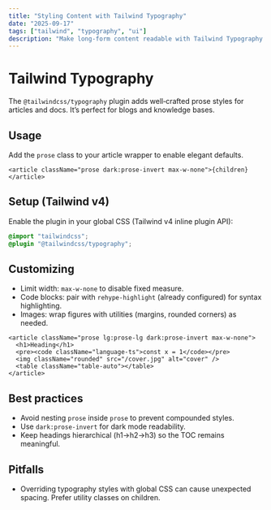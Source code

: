 ```yaml
---
title: "Styling Content with Tailwind Typography"
date: "2025-09-17"
tags: ["tailwind", "typography", "ui"]
description: "Make long-form content readable with Tailwind Typography."
---
```


# Tailwind Typography

The `@tailwindcss/typography` plugin adds well‑crafted prose styles for articles and docs. It’s perfect for blogs and knowledge bases.

## Usage

Add the `prose` class to your article wrapper to enable elegant defaults.

```tsx
<article className="prose dark:prose-invert max-w-none">{children}</article>
```

## Setup (Tailwind v4)

Enable the plugin in your global CSS (Tailwind v4 inline plugin API):

```css
@import "tailwindcss";
@plugin "@tailwindcss/typography";
```

## Customizing

- Limit width: `max-w-none` to disable fixed measure.
- Code blocks: pair with `rehype-highlight` (already configured) for syntax highlighting.
- Images: wrap figures with utilities (margins, rounded corners) as needed.

```tsx
<article className="prose lg:prose-lg dark:prose-invert max-w-none">
  <h1>Heading</h1>
  <pre><code className="language-ts">const x = 1</code></pre>
  <img className="rounded" src="/cover.jpg" alt="cover" />
  <table className="table-auto"></table>
</article>
```

## Best practices

- Avoid nesting `prose` inside `prose` to prevent compounded styles.
- Use `dark:prose-invert` for dark mode readability.
- Keep headings hierarchical (h1→h2→h3) so the TOC remains meaningful.

## Pitfalls

- Overriding typography styles with global CSS can cause unexpected spacing. Prefer utility classes on children.
